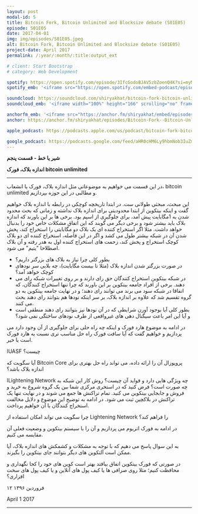 ```yaml
---
layout: post
modal-id: 5
title: Bitcoin Fork, Bitcoin Unlimited and Blocksize debate (S01E05)
episode: S01E05
date: 2017-04-01
img: img/episodes/S01E05.jpeg
alt: Bitcoin Fork, Bitcoin Unlimited and Blocksize debate (S01E05)
project-date: April 2017
permalink: /:year/:month/:title:output_ext

# client: Start Bootstrap
# category: Web Development

spotify: https://open.spotify.com/episode/3IfcGodoBJAV5zbZoenQ4K?si=myMzWpYZSqe4eaMrB2pXww
spotify_emb: '<iframe src="https://open.spotify.com/embed-podcast/episode/3IfcGodoBJAV5zbZoenQ4K" width="100%" height="232" frameborder="0" allowtransparency="true" allow="encrypted-media"></iframe>'

soundcloud: https://soundcloud.com/shiryakhat/bitcoin-fork-bitcoin-unlimited-and-blocksize-debate-episode-0005
soundcloud_emb: '<iframe width="100%" height="166" scrolling="no" frameborder="no" allow="autoplay" src="https://w.soundcloud.com/player/?url=https%3A//api.soundcloud.com/tracks/315973845&color=%23ff5500&auto_play=false&hide_related=true&show_comments=true&show_user=true&show_reposts=false&show_teaser=true"></iframe><div style="font-size: 10px; color: #cccccc;line-break: anywhere;word-break: normal;overflow: hidden;white-space: nowrap;text-overflow: ellipsis; font-family: Interstate,Lucida Grande,Lucida Sans Unicode,Lucida Sans,Garuda,Verdana,Tahoma,sans-serif;font-weight: 100;"><a href="https://soundcloud.com/shiryakhat" title="Shir | Khat" target="_blank" style="color: #cccccc; text-decoration: none;">Shir | Khat</a> · <a href="https://soundcloud.com/shiryakhat/bitcoin-fork-bitcoin-unlimited-and-blocksize-debate-episode-0005" title="Bitcoin Fork, Bitcoin Unlimited and Blocksize debate (S01E05)" target="_blank" style="color: #cccccc; text-decoration: none;">Bitcoin Fork, Bitcoin Unlimited and Blocksize debate (S01E05)</a></div>'

anchorfm_emb: '<iframe src="https://anchor.fm/shiryakhat/embed/episodes/Bitcoin-Fork--Bitcoin-Unlimited-and-Blocksize-debate-S01E05-e9idgn" width="100%" frameborder="0" scrolling="no"></iframe>'
anchor: https://anchor.fm/shiryakhat/episodes/Bitcoin-Fork--Bitcoin-Unlimited-and-Blocksize-debate-S01E05-e9idgn

apple_podcast: https://podcasts.apple.com/us/podcast/bitcoin-fork-bitcoin-unlimited-blocksize-debate-s01e05/id1221206951?i=1000383726372

google_podcast: https://podcasts.google.com/feed/aHR0cHM6Ly9hbmNob3IuZm0vcy8xMWFhODUzYy9wb2RjYXN0L3Jzcw/episode/dGFnOnNvdW5kY2xvdWQsMjAxMDp0cmFja3MvMzE1OTczODQ1?ved=0CCMQzsICahcKEwiw46XZ-NXpAhUAAAAAHQAAAAAQAQ
---
```


**شیر یا خط - قسمت پنجم**

**اندازه بلاک، فورک bitcoin unlimited**

----------------------------------------------------------------------------------------------------------

در این قسمت می خواهیم به موضوعاتی مثل اندازه بلاک، فورک یا انشعاب، bitcoin unlimited و مطالبی در این حوزه بپردازیم.


این مبحث، مبحثی طولانی ست. در ابتدا تاریخچه کوچکی در رابطه با اندازه بلاک خواهیم گفت و اینکه بیتکوین از ابتدا محدودیتی برای اندازه بلاک نداشته و زمانی که بحث محدود شدن به 1مگابایت پیش آمد، برای جلوگیری از اسپم بود.
برخی ها بر این باورند که اندازه بلاک باید بیشتر شود و برخی دیگر می گویند که این اتفاق مشکلات خاص خود را بدنبال خواهد داشت. مثلا اگر استخراج کننده ای یک بلاک دو مگابایتی را استخراج کند، پخش شدن آن در شبکه بیشتر طول می کشد و اگر در این فاصله، استخراج کننده ای دو بلاک کوچک استخراج و پخش کند، زحمت های استخراج کننده اول به هدر رفته و آن بلاک اصطلاحا "یتیم" می شود.

* بطور کلی چرا نیاز به بلاک های بزرگتر داریم؟
* در صورت بزرگتر شدن اندازه بلاک (مثلا تا بیست مگابایت)، چه بلایی سر نودهای کوچک خواهد آمد؟
* در شبکه بیتکوین استخراج کنندگان حق رای دارند و بر روی تغییرات شبکه رای می دهند. برخی از افراد جامعه بیتکوین بر این باورند که چرا تنها استخراج کنندگان، که اتفاقا در شبکه سود می برند می توانند رای دهند؛ و در نهایت جامعه بیتکوین به دو گروه تقسیم شد که علاوه بر اندازه بلاک، بر سر اینکه نودها هم بتوانند رای دهند بحث می کنند.
* بطور کلی آیا بوجود آورن شرایطی که در آن نودها نیز بتوانند رای دهند منطقی است و آیا این امر باعث سیگنال دهی های غیرواقعی از طرف نودهای ساختگی نمی شود؟

در ادامه به موضوع هارد فورک و اینکه چه راه حلی برای جلوگیری از آن وجود دارد می پردازیم و خواهیم گفت که آیا سافت فورک راه حل مناسب تری نسبت به هارد فورک است یا خیر.

اUASF چیست؟

آیا سگویت که Bitcoin Core پروپوزال آن را ارائه داده، می تواند راه حل بهتری برای اندازه بلاک باشد؟


اLightening Network چه ویژگی هایی دارد و فواید آن چیست؟ روش کار این شبکه به چه صورت است؟ فرض کنید که در استخری مرکزی شما بین یک گروه شروع به خرید و فروش و جابجایی بیتکوین می کنید. تمام تراکنش ها جمع می شوند و در نهایت تنها یک تراکنش در بلاکچین ثبت می شود. در ادامه به توضیح این موضوع و دلایل مخالفت استخراج کنندگان با آن خواهیم پرداخت.

چرا سگویت می تواند امکان استفاده از Lightening Network را فراهم کند؟

در ادامه به فورک اتریوم می پردازیم و آن را با سیستم بیتکوین و وضعیت فعلی آن مقایسه می کنیم.


به این سوال پاسخ می دهیم که با توجه به مشکلات و کشمکش های اندازه بلاک، آیا ممکن است آلتکوین های دیگر بتوانند جای بیتکوین را بگیرند.


در صورتی که فورک بیتکوین اتفاق بیافتد بهتر است کوین های خود را کجا نگهداری و محافظت کنیم؛ مثلا روی صرافی ها یا کیف پول های آنلاین و یا کیف پول های سخت افزاری؟

۱۲ فروردین ۱۳۹۶

April 1 2017


----------------------------------------------------------------------------------------------------------
